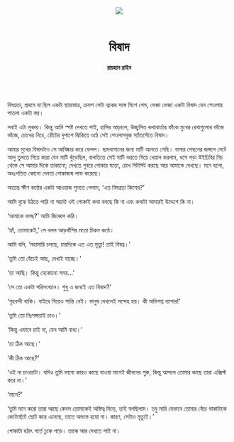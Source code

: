 <div align=center>
<img src=https://images.prothomalo.com/prothomalo-bangla%2F2020-08%2Fb20dedcc-4fd2-4b33-87d3-e4b137eab40c%2F01.png?rect=0%2C32%2C862%2C453&w=1200&ar=40%3A21&auto=format%2Ccompress&ogImage=true&mode=crop&overlay=&overlay_position=bottom&overlay_width_pct=1 />
<br><br>
<h1>বিষাদ</h1>
<h4>রায়হান রাইন</h4>
<br><br>
</div>

বিষণ্নতা, প্রথমে যা ছিল একটা ছায়ামাত্র, ক্রমশ সেটা ত্বকের সঙ্গে মিশে গেল, ভেজা ভেজা একটা বিষাদ যেন শেওলার পাতলা একটা স্তর।

সবাই এটা লুকায়। কিন্তু আমি স্পষ্ট দেখতে পাই, হাসির আড়ালে, উচ্ছ্বসিত কথাবার্তার ফাঁকে মুখের রেখাগুলোর ভাঁজে ভাঁজে, চোখের নিচে, ঠোঁটের দুপাশে ঝিকিয়ে ওঠে সেই শেওলাসবুজ স্যাঁতসেঁতে বিষাদ।

আমার মুখের বিষাদটাও সে আবিষ্কার করে ফেলল। ছাদবাগানের জন্য মাটি আনতে গেছি। বাসার পেছনের জঙ্গলে মেটে আলু তুলতে গিয়ে কারা যেন মাটি খুঁড়েছিল, বালতিতে সেই মাটি ভরতে গিয়ে খেয়াল করলাম, ধসে পড়া উইঢিবির নিচ থেকে সে আমার দিকে তাকানো; দেখতে গুবরে পোকার মতো, চোখ পিটপিট করছে আর আমাকে দেখছে। মনে হলো, অধঃপতিত কোনো দেবতা পোকাজন্ম লাভ করেছে।

অত্যন্ত ক্ষীণ কণ্ঠের একটা আওয়াজ শুনতে পেলাম, ‘এত বিষণ্নতা কিসের?’

আমি বুঝে উঠতে পারি না আদৌ ওই পোকাই কথা বলছে কি না এবং কথাটা আমারই উদ্দেশে কি না।

‘আমাকে বলছ?’ আমি জিজ্ঞেস করি।

‘হ্যাঁ, তোমাকেই,’ সে বলল আড়বাঁশির মতো চিকন কণ্ঠে।

আমি বলি, ‘মহামারি চলছে, চারদিকে এত এত মৃত্যু! তাই বিষণ্ন।’

‘তুমি তো বেঁচেই আছ, দেখাই যাচ্ছে।’

‘তা আছি। কিন্তু যেকোনো সময়...’

‘সে তো একটা পরিসংখ্যান। শুধু এ জন্যই এত বিষাদ?’

‘গৃহবন্দী থাকি। বাইরে গিয়েও শান্তি নেই। মানুষ দেখলেই সন্দেহ হয়। কী অভিশপ্ত ব্যাপার!’

‘তুমি তো নিঃসঙ্গতাই চাও।’

‘কিন্তু এভাবে চাই না, যেন আমি বাধ্য।’

‘তা ঠিক আছে।’

‘কী ঠিক আছে?’

‘ওই না চাওয়াটা। যদিও তুমি ভাবো কারও কাছে যাওয়া মানেই জীবনের শুরু, কিন্তু আসলে তোমার কাছে তারা এক্সিস্ট করে না।’

‘মানে?’

‘তুমি মনে করো তারা আছে কেবল তোমাকেই অস্তিত্ব দিতে, তাই বলছিলাম। তবু মারি যেভাবে তোমার বেঁচে থাকাটাকে কেটেছেঁটে ছোট করে এনেছে, তাতে অভ্যস্ত হয়ো না। কারণ, সেটাও মৃত্যুই।’

পোকাটা হঠাৎ গর্তে ঢুকে পড়ে। তাকে আর দেখতে পাই না।
